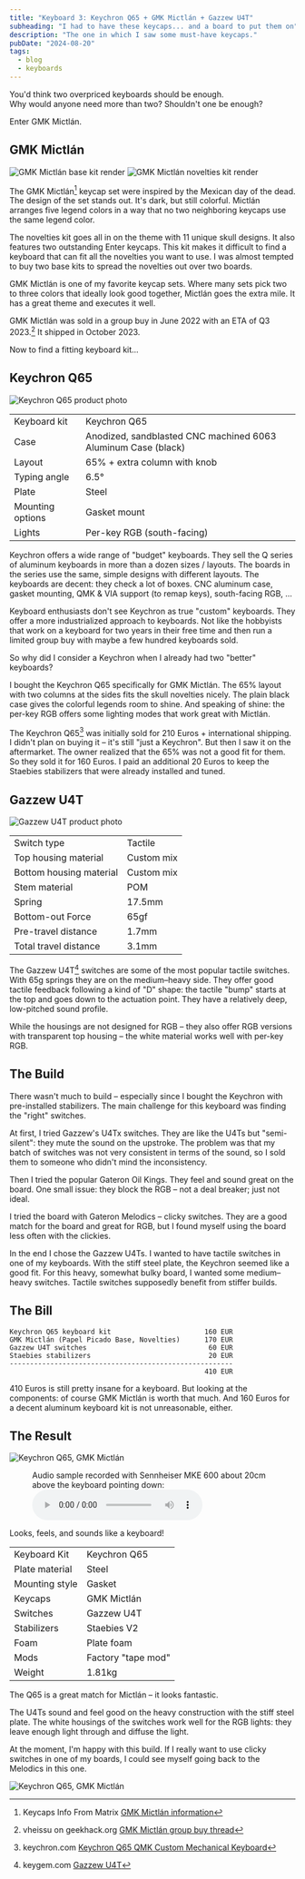 ```yaml
---
title: "Keyboard 3: Keychron Q65 + GMK Mictlán + Gazzew U4T"
subheading: "I had to have these keycaps... and a board to put them on"
description: "The one in which I saw some must-have keycaps."
pubDate: "2024-08-20"
tags:
  - blog
  - keyboards
---
```


You'd think two overpriced keyboards should be enough.  
Why would anyone need more than two? Shouldn't one be enough?

Enter GMK Mictlán.

## GMK Mictlán

![GMK Mictlán base kit render](./images/2024-08-20_mictlan_base.jpg)
![GMK Mictlán novelties kit render](./images/2024-08-20_mictlan_novelties.jpg)

The GMK Mictlán[^mictlan_matrixzj] keycap set were inspired by the Mexican day of the dead.
The design of the set stands out. It's dark, but still colorful.
Mictlán arranges five legend colors in a way that no two neighboring keycaps use the same legend color.

The novelties kit goes all in on the theme with 11 unique skull designs.
It also features two outstanding Enter keycaps.
This kit makes it difficult to find a keyboard that can fit all the novelties you want to use.
I was almost tempted to buy two base kits to spread the novelties out over two boards.

GMK Mictlán is one of my favorite keycap sets.
Where many sets pick two to three colors that ideally look good together, Mictlán goes the extra mile.
It has a great theme and executes it well.

GMK Mictlán was sold in a group buy in June 2022 with an ETA of Q3 2023.[^mictlan_geekhack]
It shipped in October 2023.

Now to find a fitting keyboard kit...

[^mictlan_matrixzj]: Keycaps Info From Matrix [GMK Mictlán information](https://matrixzj.github.io/docs/gmk-keycaps/Mictlan/)
[^mictlan_geekhack]: vheissu on geekhack.org [GMK Mictlán group buy thread](https://geekhack.org/index.php?topic=117389.0)

## Keychron Q65

![Keychron Q65 product photo](./images/2024-08-20_keychron_q65.jpg)

|  |  |
| ---- | ---- |
| Keyboard kit | Keychron Q65 |
| Case | Anodized, sandblasted CNC machined 6063 Aluminum Case (black) |
| Layout | 65% + extra column with knob |
| Typing angle | 6.5° |
| Plate | Steel |
| Mounting options | Gasket mount |
| Lights | Per-key RGB (south-facing) |

Keychron offers a wide range of "budget" keyboards.
They sell the Q series of aluminum keyboards in more than a dozen sizes / layouts.
The boards in the series use the same, simple designs with different layouts.
The keyboards are decent: they check a lot of boxes.
CNC aluminum case, gasket mounting, QMK & VIA support (to remap keys), south-facing RGB, ...

Keyboard enthusiasts don't see Keychron as true "custom" keyboards.
They offer a more industrialized approach to keyboards.
Not like the hobbyists that work on a keyboard for two years in their free time and then run a limited group buy with maybe a few hundred keyboards sold.

So why did I consider a Keychron when I already had two "better" keyboards?

I bought the Keychron Q65 specifically for GMK Mictlán.
The 65% layout with two columns at the sides fits the skull novelties nicely.
The plain black case gives the colorful legends room to shine.
And speaking of shine: the per-key RGB offers some lighting modes that work great with Mictlán.

The Keychron Q65[^keychron_q65] was initially sold for 210 Euros + international shipping.
I didn't plan on buying it – it's still "just a Keychron".
But then I saw it on the aftermarket.
The owner realized that the 65% was not a good fit for them.
So they sold it for 160 Euros.
I paid an additional 20 Euros to keep the Staebies stabilizers that were already installed and tuned.

[^keychron_q65]: keychron.com [Keychron Q65 QMK Custom Mechanical Keyboard](https://www.keychron.com/products/keychron-q65-qmk-custom-mechanical-keyboard)

## Gazzew U4T

![Gazzew U4T product photo](./images/2024-08-20_gazzew_u4t.jpg)

|  |  |
| ---- | ---- |
| Switch type | Tactile |
| Top housing material | Custom mix |
| Bottom housing material | Custom mix |
| Stem material | POM |
| Spring | 17.5mm |
| Bottom-out Force | 65gf |
| Pre-travel distance | 1.7mm |
| Total travel distance | 3.1mm |

The Gazzew U4T[^gazzew_u4t] switches are some of the most popular tactile switches.
With 65g springs they are on the medium–heavy side.
They offer good tactile feedback following a kind of "D" shape:
the tactile "bump" starts at the top and goes down to the actuation point.
They have a relatively deep, low-pitched sound profile.

While the housings are not designed for RGB – they also offer RGB versions with transparent top housing – the white material works well with per-key RGB.

[^gazzew_u4t]: keygem.com [Gazzew U4T](https://keygem.com/products/gazzew-u4t-10pcs)

## The Build

There wasn't much to build – especially since I bought the Keychron with pre-installed stabilizers.
The main challenge for this keyboard was finding the "right" switches.

At first, I tried Gazzew's U4Tx switches.
They are like the U4Ts but "semi-silent": they mute the sound on the upstroke.
The problem was that my batch of switches was not very consistent in terms of the sound, so I sold them to someone who didn't mind the inconsistency.

Then I tried the popular Gateron Oil Kings.
They feel and sound great on the board.
One small issue: they block the RGB – not a deal breaker; just not ideal.

I tried the board with Gateron Melodics – clicky switches.
They are a good match for the board and great for RGB, but I found myself using the board less often with the clickies.

In the end I chose the Gazzew U4Ts.
I wanted to have tactile switches in one of my keyboards.
With the stiff steel plate, the Keychron seemed like a good fit.
For this heavy, somewhat bulky board, I wanted some medium–heavy switches.
Tactile switches supposedly benefit from stiffer builds.

## The Bill

```plain
Keychron Q65 keyboard kit                       160 EUR
GMK Mictlán (Papel Picado Base, Novelties)      170 EUR
Gazzew U4T switches                              60 EUR
Staebies stabilizers                             20 EUR
-------------------------------------------------------
                                                410 EUR
```

410 Euros is still pretty insane for a keyboard.
But looking at the components: of course GMK Mictlán is worth that much.
And 160 Euros for a decent aluminum keyboard kit is not unreasonable, either.

## The Result

![Keychron Q65, GMK Mictlán](./images/2024-08-20_q65_mictlan.jpg)

<figure>
  <figcaption>Audio sample recorded with Sennheiser MKE 600 about 20cm above the keyboard pointing down:</figcaption>
  <audio controls src="/media/2024-08-20_keyboard_q65.mp3"></audio>
</figure>

Looks, feels, and sounds like a keyboard!

|  |  |
| ---- | ---- |
| Keyboard Kit   | Keychron Q65 |
| Plate material | Steel |
| Mounting style | Gasket |
| Keycaps | GMK Mictlán |
| Switches | Gazzew U4T |
| Stabilizers | Staebies V2 |
| Foam | Plate foam |
| Mods | Factory "tape mod" |
| Weight | 1.81kg |

The Q65 is a great match for Mictlán – it looks fantastic.

The U4Ts sound and feel good on the heavy construction with the stiff steel plate.
The white housings of the switches work well for the RGB lights: they leave enough light through and diffuse the light.

At the moment, I'm happy with this build.
If I really want to use clicky switches in one of my boards, I could see myself going back to the Melodics in this one.

![Keychron Q65, GMK Mictlán](./images/2024-08-20_q65_mictlan_rgb.jpg)
